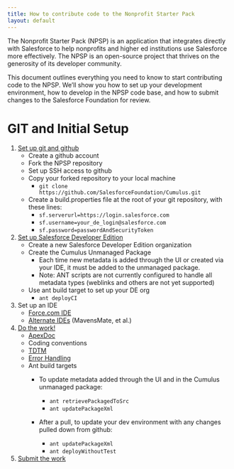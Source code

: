 ```yaml
---
title: How to contribute code to the Nonprofit Starter Pack
layout: default
---
```


The Nonprofit Starter Pack (NPSP) is an application that integrates directly with Salesforce to help nonprofits and higher ed institutions use Salesforce more effectively. The NPSP is an open-source project that thrives on the generosity of its developer community.

This document outlines everything you need to know to start contributing code to the NPSP. We’ll show you how to set up your development environment, how to develop in the NPSP code base, and how to submit changes to the Salesforce Foundation for review.

# GIT and Initial Setup

1.  [Set up git and github](Github.html)
    - Create a github account
    - Fork the NPSP repository
    - Set up SSH access to github
    - Copy your forked repository to your local machine
        - ```git clone https://github.com/SalesforceFoundation/Cumulus.git```
    - Create a build.properties file at the root of your git repository, with these lines:
        - ```sf.serverurl=https://login.salesforce.com```
        - ```sf.username=your_de_login@salesforce.com```
        - ```sf.password=passwordAndSecurityToken```
2.  [Set up Salesforce Developer Edition](Developer-Edition-Salesforce-Instance.html)
    - Create a new Salesforce Developer Edition organization
    - Create the Cumulus Unmanaged Package
        - Each time new metadata is added through the UI or created via your IDE, it must be added to the unmanaged package.
        - Note: ANT scripts are not currently configured to handle all metadata types (weblinks and others are not yet supported)
    - Use ant build target to set up your DE org
        - ```ant deployCI```
3. Set up an IDE
    - [Force.com IDE](Force.com-IDE-Setup.html)
    - [Alternate IDEs](Alternate-IDEs.html) (MavensMate, et al.)
4. [Do the work!](Do-the-Work.html)
    - [ApexDoc](http://developer.salesforcefoundation.org/Cumulus/ApexDocumentation/)
    - Coding conventions
    - [TDTM](http://developer.salesforcefoundation.org/index.html#blog/post/2014/11/24/table-driven-trigger-management.html)
    - [Error Handling](http://developer.salesforcefoundation.org/index.html#blog/post/2015/02/03/how-npsp-does-error-handling-on-salesforce.html)
    - Ant build targets
        - To update metadata added through the UI and in the Cumulus unmanaged package:
            - ```ant retrievePackagedToSrc```
            - ```ant updatePackageXml```

        - After a pull, to update your dev environment with any changes pulled down from github:
            - ```ant updatePackageXml```
            - ```ant deployWithoutTest```
5. [Submit the work](Submit-Your-Feature.html)
